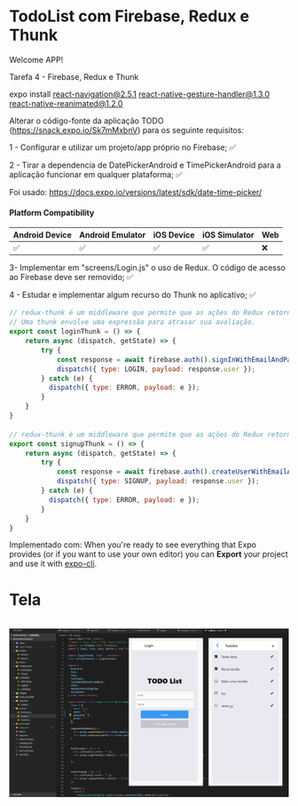 # TodoList com Firebase, Redux e Thunk

Welcome APP!

Tarefa 4 - Firebase, Redux e Thunk	

expo install react-navigation@2.5.1 react-native-gesture-handler@1.3.0 react-native-reanimated@1.2.0
	

Alterar o código-fonte da aplicação TODO (https://snack.expo.io/Sk7mMxbnV) para os seguinte requisitos:

1 - Configurar e utilizar um projeto/app próprio no Firebase;  ✅

2 - Tirar a dependencia de DatePickerAndroid e TimePickerAndroid para a aplicação funcionar em qualquer plataforma; ✅

Foi usado: https://docs.expo.io/versions/latest/sdk/date-time-picker/

<h4 class="css-1l3zmkw" data-heading="true">Platform Compatibility</h4>
<table>
<thead>
<tr><th>Android Device</th><th>Android Emulator</th><th>iOS Device</th><th>iOS Simulator</th><th>Web</th></tr>
</thead>
<tbody>
<tr>
<td class="css-113abxe" title="Android Device is supported">✅</td>
<td class="css-113abxe" title="Android Emulator is supported">✅</td>
<td class="css-113abxe" title="iOS Device is supported">✅</td>
<td class="css-113abxe" title="iOS Simulator is supported">✅</td>
<td class="css-113abxe" title="Web is not supported">❌</td>
</tr>
</tbody>
</table>

3- Implementar em "screens/Login.js" o uso de Redux. O código de acesso ao Firebase deve ser removido; ✅

4 - Estudar e implementar algum recurso do Thunk no aplicativo; ✅ 
```jsx
// redux-thunk é um middleware que permite que as ações do Redux retornem operações assíncronas
// Uma thunk envolve uma expressão para atrasar sua avaliação.
export const loginThunk = () => {
    return async (dispatch, getState) => {
        try {
            const response = await firebase.auth().signInWithEmailAndPassword(getState().email, getState().password)
            dispatch({ type: LOGIN, payload: response.user });
        } catch (e) {
          dispatch({ type: ERROR, payload: e });
        }
    }
}

// redux-thunk é um middleware que permite que as ações do Redux retornem operações assíncronas
export const signupThunk = () => {
    return async (dispatch, getState) => {
        try {
            const response = await firebase.auth().createUserWithEmailAndPassword(getState().email, getState().password);
            dispatch({ type: SIGNUP, payload: response.user });
        } catch (e) {
          dispatch({ type: ERROR, payload: e });
        }
    }
}
```


Implementado com:
When you're ready to see everything that Expo provides (or if you want to use your own editor) you can **Export** your project and use it with [expo-cli](https://docs.expo.io/versions/latest/introduction/installation.html).



# Tela

<p align="center">
	<br>
	<img src="images/print.PNG"/ >
      <br>
</p>
